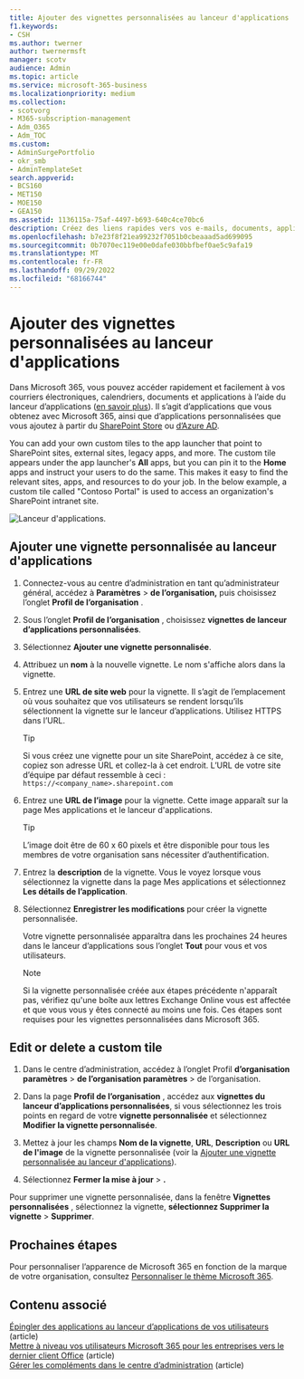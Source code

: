 ```yaml
---
title: Ajouter des vignettes personnalisées au lanceur d'applications
f1.keywords:
- CSH
ms.author: twerner
author: twernermsft
manager: scotv
audience: Admin
ms.topic: article
ms.service: microsoft-365-business
ms.localizationpriority: medium
ms.collection:
- scotvorg
- M365-subscription-management
- Adm_O365
- Adm_TOC
ms.custom:
- AdminSurgePortfolio
- okr_smb
- AdminTemplateSet
search.appverid:
- BCS160
- MET150
- MOE150
- GEA150
ms.assetid: 1136115a-75af-4497-b693-640c4ce70bc6
description: Créez des liens rapides vers vos e-mails, documents, applications, sites SharePoint, sites externes et autres ressources en ajoutant des vignettes personnalisées au lanceur d’applications.
ms.openlocfilehash: b7e23f8f21ea99232f7051b0cbeaaad5ad699095
ms.sourcegitcommit: 0b7070ec119e00e0dafe030bbfbef0ae5c9afa19
ms.translationtype: MT
ms.contentlocale: fr-FR
ms.lasthandoff: 09/29/2022
ms.locfileid: "68166744"
---
```

# <a name="add-custom-tiles-to-the-app-launcher"></a>Ajouter des vignettes personnalisées au lanceur d'applications

Dans Microsoft 365, vous pouvez accéder rapidement et facilement à vos courriers électroniques, calendriers, documents et applications à l’aide du lanceur d’applications ([en savoir plus](https://support.microsoft.com/office/79f12104-6fed-442f-96a0-eb089a3f476a)). Il s’agit d’applications que vous obtenez avec Microsoft 365, ainsi que d’applications personnalisées que vous ajoutez à partir du [SharePoint Store](https://support.microsoft.com/office/dd98e50e-d3db-4ecb-9bb7-82b189822d43) ou [d’Azure AD](/previous-versions/office/office-365-api/).
  
You can add your own custom tiles to the app launcher that point to SharePoint sites, external sites, legacy apps, and more. The custom tile appears under the app launcher's **All** apps, but you can pin it to the **Home** apps and instruct your users to do the same. This makes it easy to find the relevant sites, apps, and resources to do your job. In the below example, a custom tile called "Contoso Portal" is used to access an organization's SharePoint intranet site. 
  
![Lanceur d'applications.](../../media/7acc06cc-ac7a-4c6e-8ea7-81570a5bdbab.png)
  
## <a name="add-a-custom-tile-to-the-app-launcher"></a>Ajouter une vignette personnalisée au lanceur d'applications

1. Connectez-vous au centre d’administration en tant qu’administrateur général, accédez à **Paramètres** > **de l’organisation,** puis choisissez l’onglet **Profil de l’organisation** .
    
2. Sous l’onglet **Profil de l’organisation** , choisissez **vignettes de lanceur d’applications personnalisées**.
  
3. Sélectionnez **Ajouter une vignette personnalisée**. 
  
4. Attribuez un **nom** à la nouvelle vignette. Le nom s'affiche alors dans la vignette. 
    
5. Entrez une **URL de site web** pour la vignette. Il s’agit de l’emplacement où vous souhaitez que vos utilisateurs se rendent lorsqu’ils sélectionnent la vignette sur le lanceur d’applications. Utilisez HTTPS dans l’URL.

    > [!TIP]
    > Si vous créez une vignette pour un site SharePoint, accédez à ce site, copiez son adresse URL et collez-la à cet endroit. L’URL de votre site d’équipe par défaut ressemble à ceci : `https://<company_name>.sharepoint.com` 
  
6. Entrez une **URL de l’image** pour la vignette. Cette image apparaît sur la page Mes applications et le lanceur d'applications.

    > [!TIP]
    > L’image doit être de 60 x 60 pixels et être disponible pour tous les membres de votre organisation sans nécessiter d’authentification.

7. Entrez la **description** de la vignette. Vous le voyez lorsque vous sélectionnez la vignette dans la page Mes applications et sélectionnez **Les détails de l’application**. 
  
8. Sélectionnez **Enregistrer les modifications** pour créer la vignette personnalisée. 
    
    Votre vignette personnalisée apparaîtra dans les prochaines 24 heures dans le lanceur d’applications sous l’onglet **Tout** pour vous et vos utilisateurs. 

    > [!NOTE]
    > Si la vignette personnalisée créée aux étapes précédente n'apparaît pas, vérifiez qu'une boîte aux lettres Exchange Online vous est affectée et que vous vous y êtes connecté au moins une fois. Ces étapes sont requises pour les vignettes personnalisées dans Microsoft 365. 
  
## <a name="edit-or-delete-a-custom-tile"></a>Edit or delete a custom tile

1. Dans le centre d’administration, accédez à l’onglet Profil **d’organisation** **paramètres** > **de l’organisation paramètres** >  de l’organisation.
    
2. Dans la page **Profil de l’organisation** , accédez aux **vignettes du lanceur d’applications personnalisées**, si vous sélectionnez les trois points en regard de votre **vignette personnalisée** et sélectionnez **Modifier la vignette personnalisée**.

3. Mettez à jour les champs **Nom de la vignette**, **URL**, **Description** ou **URL de l'image** de la vignette personnalisée (voir la [Ajouter une vignette personnalisée au lanceur d'applications](#add-a-custom-tile-to-the-app-launcher)).
    
4. Sélectionnez **Fermer la mise à jour** \> **.** 
    
Pour supprimer une vignette personnalisée, dans la fenêtre **Vignettes personnalisées** , sélectionnez la vignette, **sélectionnez Supprimer la vignette** > **Supprimer**. 
  
## <a name="next-steps"></a>Prochaines étapes

 Pour personnaliser l’apparence de Microsoft 365 en fonction de la marque de votre organisation, consultez [Personnaliser le thème Microsoft 365](../setup/customize-your-organization-theme.md).

## <a name="related-content"></a>Contenu associé

[Épingler des applications au lanceur d’applications de vos utilisateurs](pin-apps-to-app-launcher.md) (article)\
[Mettre à niveau vos utilisateurs Microsoft 365 pour les entreprises vers le dernier client Office](../setup/upgrade-users-to-latest-office-client.md) (article)\
[Gérer les compléments dans le centre d’administration](../manage/manage-addins-in-the-admin-center.md) (article)
